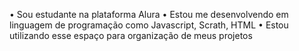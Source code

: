 • Sou estudante na plataforma Alura
• Estou me desenvolvendo em linguagem de programação como Javascript, Scrath, HTML
• Estou utilizando esse espaço para organização de meus projetos
